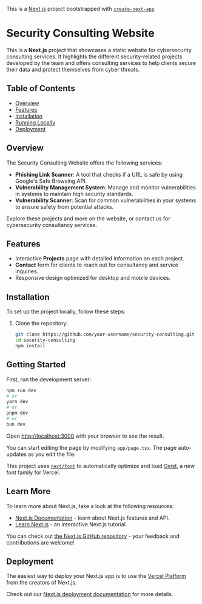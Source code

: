 This is a [Next.js](https://nextjs.org) project bootstrapped with [`create-next-app`](https://nextjs.org/docs/app/api-reference/cli/create-next-app).

# Security Consulting Website

This is a **Next.js** project that showcases a static website for cybersecurity consulting services. It highlights the different security-related projects developed by the team and offers consulting services to help clients secure their data and protect themselves from cyber threats.

## Table of Contents

- [Overview](#overview)
- [Features](#features)
- [Installation](#installation)
- [Running Locally](#running-locally)
- [Deployment](#deployment)


## Overview

The Security Consulting Website offers the following services:
- **Phishing Link Scanner**: A tool that checks if a URL is safe by using Google's Safe Browsing API.
- **Vulnerability Management System**: Manage and monitor vulnerabilities in systems to maintain high security standards.
- **Vulnerability Scanner**: Scan for common vulnerabilities in your systems to ensure safety from potential attacks.

Explore these projects and more on the website, or contact us for cybersecurity consultancy services.

## Features

- Interactive **Projects** page with detailed information on each project.
- **Contact** form for clients to reach out for consultancy and service inquiries.
- Responsive design optimized for desktop and mobile devices.

## Installation

To set up the project locally, follow these steps:

1. Clone the repository:
   ```bash
   git clone https://github.com/your-username/security-consulting.git
   cd security-consulting
   npm install
    ```

## Getting Started

First, run the development server:

```bash
npm run dev
# or
yarn dev
# or
pnpm dev
# or
bun dev
```

Open [http://localhost:3000](http://localhost:3000) with your browser to see the result.

You can start editing the page by modifying `app/page.tsx`. The page auto-updates as you edit the file.

This project uses [`next/font`](https://nextjs.org/docs/app/building-your-application/optimizing/fonts) to automatically optimize and load [Geist](https://vercel.com/font), a new font family for Vercel.

## Learn More

To learn more about Next.js, take a look at the following resources:

- [Next.js Documentation](https://nextjs.org/docs) - learn about Next.js features and API.
- [Learn Next.js](https://nextjs.org/learn) - an interactive Next.js tutorial.

You can check out [the Next.js GitHub repository](https://github.com/vercel/next.js) - your feedback and contributions are welcome!

## Deployment

The easiest way to deploy your Next.js app is to use the [Vercel Platform](https://vercel.com/new?utm_medium=default-template&filter=next.js&utm_source=create-next-app&utm_campaign=create-next-app-readme) from the creators of Next.js.

Check out our [Next.js deployment documentation](https://nextjs.org/docs/app/building-your-application/deploying) for more details.
